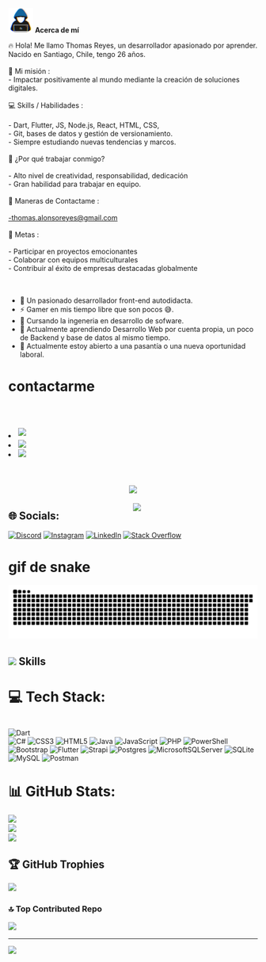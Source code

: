 


<img src = "https://github.com/0xAbdulKhalid/0xAbdulKhalid/raw/main/assets/mdImages/about_me.gif" width = 50px></picture> **Acerca de mí**
 
🔥 Hola! Me llamo Thomas Reyes, un desarrollador apasionado por aprender.<br>Nacido en Santiago, Chile, tengo 26 años.<br><br>💪 Mi misión :<br>- Impactar positivamente al mundo mediante la creación de soluciones digitales.<br><br>💻 Skills / Habilidades :<br><br>- Dart, Flutter, JS, Node.js, React, HTML, CSS,<br>- Git, bases de datos y gestión de versionamiento.<br>- Siempre estudiando nuevas tendencias y marcos.<br><br>🤝 ¿Por qué trabajar conmigo?<br><br>- Alto nivel de creatividad, responsabilidad, dedicación<br>- Gran habilidad para trabajar en equipo.<br><br> 💼 Maneras de Contactame : <br><br>-thomas.alonsoreyes@gmail.com<br><br>🚀 Metas :<br><br>- Participar en proyectos emocionantes<br>- Colaborar con equipos multiculturales<br>- Contribuir al éxito de empresas destacadas globalmente<br><br> 
<br>

- 🚀  Un pasionado desarrollador front-end autodidacta.
- ⚡  Gamer en mis tiempo libre que son pocos 😅.
- 📝  Cursando la ingeneria en desarrollo de sofware. 
- 🌱  Actualmente aprendiendo Desarrollo Web por cuenta propia, un poco de Backend y base de datos al mismo tiempo. 
- 💼  Actualmente estoy abierto a una pasantía o una nueva oportunidad laboral.  


# contactarme
<br><br>
 <li> 
<a href="mailto:thomas.alonsoreyes@gmail.com" target="_blank">
<img src="https://img.shields.io/badge/gmail:  Thomas Reyes-%23EA4335.svg?style=for-the-badge&logo=gmail&logoColor=white" t=mail style="margin-bottom: 5px;" />

<br>
<li>
<a href="https://www.instagram.com/ahmadpiracha" target="_blank">
<img src="https://img.shields.io/badge/ tha.__.rs -%23E4405F.svg?style=for-the-badge&logo=Instagram&logoColor=white"></a>&nbsp;&nbsp;
</br>
<li>
<a href="https://www.linkedin.com/in/ahmad-waseem-piracha" target="_blank">
<img src="https://img.shields.io/badge/linkedin-%230077B5.svg?style=for-the-badge&logo=linkedin&logoColor=white"></a>&nbsp;&nbsp;
      </li>
   </li>
</li>
</a>
  
 
</p>
<br>  
 

<h3 align = "center"><img src="https://readme-typing-svg.herokuapp.com?color=%23F7F7F7&size=21&center=true&vCenter=true&width=650&height=100&lines=UN+Student+%F0%9F%91%A8%F0%9F%8F%BB%E2%80%8D%F0%9F%8E%93+and+a+Programming+Enthusiast+%F0%9F%91%A9%E2%80%8D%F0%9F%92%BB+from+India"></h3>
<img src = "https://drive.google.com/uc?export=view&id=1FxN5bfKfuED68yE1DMlrhk69_0txr-Ra" align ="right" width = 50%>
<div align = "left" width = 50%> 



 
## 🌐 Socials:
[![Discord](https://img.shields.io/badge/Discord-%237289DA.svg?logo=discord&logoColor=white)](https://discord.gg/editar) [![Instagram](https://img.shields.io/badge/Instagram-%23E4405F.svg?logo=Instagram&logoColor=white)](https://instagram.com/editar) [![LinkedIn](https://img.shields.io/badge/LinkedIn-%230077B5.svg?logo=linkedin&logoColor=white)](https://linkedin.com/in/editar) [![Stack Overflow](https://img.shields.io/badge/-Stackoverflow-FE7A16?logo=stack-overflow&logoColor=white)](https://stackoverflow.com/users/editar) 


# gif de snake
![snake gif](https://github.com/TekyaygilFethi/TekyaygilFethi/blob/output/github-contribution-grid-snake.svg)



## <img src="https://media2.giphy.com/media/QssGEmpkyEOhBCb7e1/giphy.gif?cid=ecf05e47a0n3gi1bfqntqmob8g9aid1oyj2wr3ds3mg700bl&rid=giphy.gif" width ="25"><b> Skills</b>

# 💻 Tech Stack:
<br>![Dart](https://img.shields.io/badge/dart-%230175C2.svg?style=for-the-badge&logo=dart&logoColor=white)  <br>![C#](https://img.shields.io/badge/c%23-%23239120.svg?style=for-the-badge&logo=csharp&logoColor=white) ![CSS3](https://img.shields.io/badge/css3-%231572B6.svg?style=for-the-badge&logo=css3&logoColor=white) ![HTML5](https://img.shields.io/badge/html5-%23E34F26.svg?style=for-the-badge&logo=html5&logoColor=white) ![Java](https://img.shields.io/badge/java-%23ED8B00.svg?style=for-the-badge&logo=openjdk&logoColor=white) ![JavaScript](https://img.shields.io/badge/javascript-%23323330.svg?style=for-the-badge&logo=javascript&logoColor=%23F7DF1E) ![PHP](https://img.shields.io/badge/php-%23777BB4.svg?style=for-the-badge&logo=php&logoColor=white) ![PowerShell](https://img.shields.io/badge/PowerShell-%235391FE.svg?style=for-the-badge&logo=powershell&logoColor=white) ![Bootstrap](https://img.shields.io/badge/bootstrap-%238511FA.svg?style=for-the-badge&logo=bootstrap&logoColor=white) ![Flutter](https://img.shields.io/badge/Flutter-%2302569B.svg?style=for-the-badge&logo=Flutter&logoColor=white) ![Strapi](https://img.shields.io/badge/strapi-%232E7EEA.svg?style=for-the-badge&logo=strapi&logoColor=white) ![Postgres](https://img.shields.io/badge/postgres-%23316192.svg?style=for-the-badge&logo=postgresql&logoColor=white) ![MicrosoftSQLServer](https://img.shields.io/badge/Microsoft%20SQL%20Server-CC2927?style=for-the-badge&logo=microsoft%20sql%20server&logoColor=white) ![SQLite](https://img.shields.io/badge/sqlite-%2307405e.svg?style=for-the-badge&logo=sqlite&logoColor=white) ![MySQL](https://img.shields.io/badge/mysql-%2300000f.svg?style=for-the-badge&logo=mysql&logoColor=white) ![Postman](https://img.shields.io/badge/Postman-FF6C37?style=for-the-badge&logo=postman&logoColor=white)




# 📊 GitHub Stats:
![](https://github-readme-stats.vercel.app/api?username=Thomas-Reyes&theme=gruvbox&hide_border=true&include_all_commits=false&count_private=false)<br/>
![](https://github-readme-streak-stats.herokuapp.com/?user=Thomas-Reyes&theme=gruvbox&hide_border=true)<br/>
![](https://github-readme-stats.vercel.app/api/top-langs/?username=Thomas-Reyes&theme=gruvbox&hide_border=true&include_all_commits=false&count_private=false&layout=compact)

## 🏆 GitHub Trophies
![](https://github-profile-trophy.vercel.app/?username=Thomas-Reyes&theme=gruvbox&no-frame=false&no-bg=true&margin-w=4)

### 🔝 Top Contributed Repo
![](https://github-contributor-stats.vercel.app/api?username=Thomas-Reyes&limit=5&theme=gruvbox&combine_all_yearly_contributions=true)

---
[![](https://visitcount.itsvg.in/api?id=Thomas-Reyes&icon=0&color=6)](https://visitcount.itsvg.in)

<!-- Proudly created with GPRM ( https://gprm.itsvg.in ) -->

